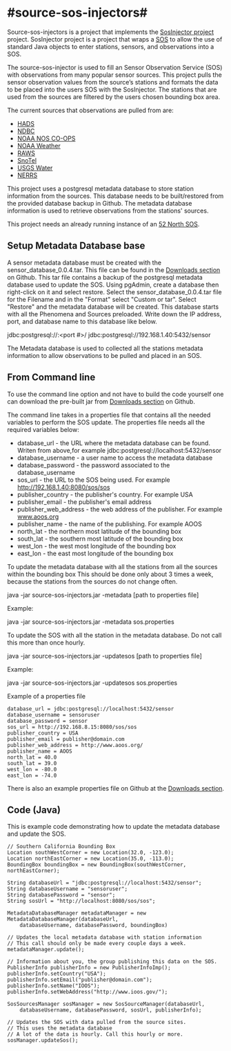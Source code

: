 #source-sos-injectors#
====================
Source-sos-injectors is a project that implements the [SosInjector project](https://github.com/axiomalaska/sos-injection) project. SosInjector project is a project that wraps a [SOS](http://52north.org/communities/sensorweb/sos/) to allow the use of standard Java objects to enter stations, sensors, and observations into a SOS. 

The source-sos-injector is used to fill an Sensor Observation Service (SOS) with observations from many popular sensor sources. This project pulls the sensor observation values from the source’s stations and formats the data to be placed into the users SOS with the SosInjector. The stations that are used from the sources are filtered by the users chosen bounding box area. 

The current sources that observations are pulled from are:

* [HADS](http://dipper.nws.noaa.gov/hdsc/pfds/)
* [NDBC](http://www.ndbc.noaa.gov/)
* [NOAA NOS CO-OPS](http://tidesonline.nos.noaa.gov/)
* [NOAA Weather](http://www.nws.noaa.gov/)
* [RAWS](http://www.raws.dri.edu/)
* [SnoTel](http://www.wcc.nrcs.usda.gov/)
* [USGS Water](http://waterdata.usgs.gov/ak/nwis/uv)
* [NERRS](http://www.nerrs.noaa.gov/)


This project uses a postgresql metadata database to store station information 
from the sources. This database needs to be built/restored from the provided database 
backup in Github. The metadata database information is used to retrieve observations 
from the stations' sources.

This project needs an already running instance of an [52 North SOS](http://52north.org/communities/sensorweb/sos/).

Setup Metadata Database base
----------------------------
A sensor metadata database must be created with the sensor_database_0.0.4.tar. This file can be found in the [Downloads section](https://github.com/axiomalaska/source-sos-injectors/downloads) on Github. This tar file contains a backup of the postgresql metadata database used to update the SOS. Using pgAdmin, create a database then right-click on it and select restore. Select the sensor_database_0.0.4.tar file for the Filename and in the "Format" select "Custom or tar". Select "Restore" and the metadata database will be created. This database starts with all the Phenomena and Sources preloaded. Write down the IP address, port, and database name to this database like below. 

jdbc:postgresql://<IPAddress>:<port #>/<databasename>
jdbc:postgresql://192.168.1.40:5432/sensor

The Metadata database is used to collected all the stations metadata information to allow observations to be pulled and placed in an SOS. 

From Command line
-----------------
To use the command line option and not have to build the code yourself one can download the pre-built jar from 
[Downloads section](https://github.com/axiomalaska/source-sos-injectors/downloads) on Github. 

The command line takes in a properties file that contains all the needed variables to perform the SOS update. 
The properties file needs all the required variables below:
* database_url - the URL where the metadata database can be found. Writen from above,for example jdbc:postgresql://localhost:5432/sensor
* database_username - a user name to access the metadata database
* database_password - the password associated to the database_username
* sos_url - the URL to the SOS being used. For example http://192.168.1.40:8080/sos/sos
* publisher_country - the publisher's country. For example USA
* publisher_email - the publisher's email address
* publisher_web_address - the web address of the publisher. For example www.aoos.org
* publisher_name - the name of the publishing. For example AOOS
* north_lat - the northern most latitude of the bounding box
* south_lat - the southern most latitude of the bounding box
* west_lon - the west most longitude of the bounding box
* east_lon - the east most longitude of the bounding box


To update the metadata database with all the stations from all the sources within the bounding box
This should be done only about 3 times a week, because the stations from the sources do not change often.

java -jar source-sos-injectors.jar -metadata [path to properties file]
	
Example:

java -jar source-sos-injectors.jar -metadata sos.properties
	
To update the SOS with all the station in the metadata database. Do not call this more than once hourly.

java -jar source-sos-injectors.jar -updatesos [path to properties file]

Example:

java -jar source-sos-injectors.jar -updatesos sos.properties

Example of a properties file

    database_url = jdbc:postgresql://localhost:5432/sensor
    database_username = sensoruser
    database_password = sensor
    sos_url = http://192.168.8.15:8080/sos/sos
    publisher_country = USA
    publisher_email = publisher@domain.com
    publisher_web_address = http://www.aoos.org/
    publisher_name = AOOS
    north_lat = 40.0
    south_lat = 39.0
    west_lon = -80.0
    east_lon = -74.0

There is also an example properties file on Github at the [Downloads section](https://github.com/axiomalaska/source-sos-injectors/downloads).

Code (Java)
-----------
This is example code demonstrating how to update the metadata database and update
the SOS. 

    // Southern California Bounding Box
    Location southWestCorner = new Location(32.0, -123.0);
    Location northEastCorner = new Location(35.0, -113.0);
    BoundingBox boundingBox = new BoundingBox(southWestCorner, northEastCorner);
    
    String databaseUrl = "jdbc:postgresql://localhost:5432/sensor";
    String databaseUsername = "sensoruser";
    String databasePassword = "sensor";
    String sosUrl = "http://localhost:8080/sos/sos";
    
    MetadataDatabaseManager metadataManager = new MetadataDatabaseManager(databaseUrl, 
    	databaseUsername, databasePassword, boundingBox)
    
    // Updates the local metadata database with station information
    // This call should only be made every couple days a week. 
    metadataManager.update();
    
    // Information about you, the group publishing this data on the SOS. 
    PublisherInfo publisherInfo = new PublisherInfoImp();
    publisherInfo.setCountry("USA");
    publisherInfo.setEmail("publisher@domain.com");
    publisherInfo.setName("IOOS");
    publisherInfo.setWebAddress("http://www.ioos.gov/");
    
    SosSourcesManager sosManager = new SosSourceManager(databaseUrl, 
    	databaseUsername, databasePassword, sosUrl, publisherInfo);
    	
    // Updates the SOS with data pulled from the source sites. 
    // This uses the metadata database
    // A lot of the data is hourly. Call this hourly or more. 
    sosManager.updateSos();
    
